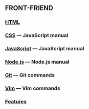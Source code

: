 ## FRONT-FRIEND

### [HTML](html/html.md)

### [CSS](css/css.md) — JavaScript manual

### [JavaScript](javascript/javascript.md) — JavaScript manual

### [Node.js](node/node.md) — Node.js manual

### [Git](git/git.md) — Git commands

### [Vim](git/vim.md) — Vim commands

### [Features](features/features.md)

